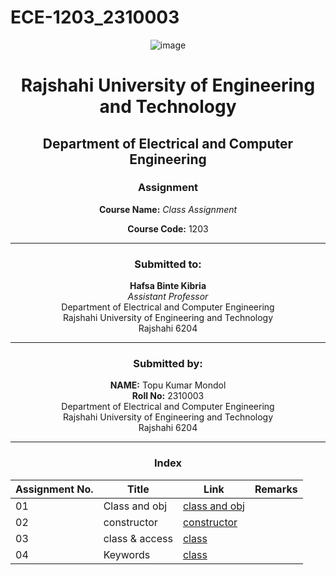 # ECE-1203_2310003
<div align="center">

![image](https://github.com/user-attachments/assets/e71d1d6b-e1e3-4b3f-923c-3e3f7f38acfb)


# Rajshahi University of Engineering and Technology

## Department of Electrical and Computer Engineering

### Assignment

**Course Name:**  *Class Assignment*


**Course Code:** 1203

---

### Submitted to:  
**Hafsa Binte Kibria**  
*Assistant Professor*  
Department of Electrical and Computer Engineering  
Rajshahi University of Engineering and Technology  
Rajshahi 6204

---

### Submitted by:  
**NAME:** Topu Kumar Mondol  
**Roll No:** 2310003  
Department of Electrical and Computer Engineering  
Rajshahi University of Engineering and Technology  
Rajshahi 6204

---

### Index

| Assignment No. | Title               | Link                                                                                                           | Remarks |
|---------|----------------------|----------------------------------------------------------------------------------------------------------------|---------|
| 01      |Class and obj    | [class and obj](https://github.com/topukumar538/ECE-1203_2310003/blob/main/assingment/assignment_1.md)|| |
| 02      |constructor      | [constructor](https://github.com/topukumar538/ECE-1203_2310003/blob/main/assingment/assignment_2.md)|| | 
| 03      | class & access     | [class](https://github.com/topukumar538/ECE-1203_2310003/blob/main/assingment/assignment_03.md)
| 04      | Keywords        | [class](https://github.com/topukumar538/ECE-1203_2310003/blob/main/assingment/assignment_04.md) |


</div>

